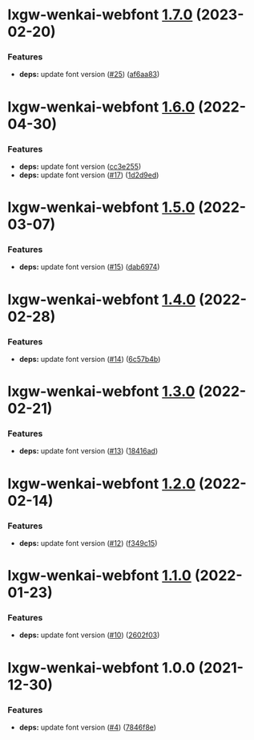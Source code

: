 # lxgw-wenkai-webfont [1.7.0](https://github.com/chawyehsu/lxgw-wenkai-webfont/compare/lxgw-wenkai-webfont@1.6.0...lxgw-wenkai-webfont@1.7.0) (2023-02-20)


### Features

* **deps:** update font version ([#25](https://github.com/chawyehsu/lxgw-wenkai-webfont/issues/25)) ([af6aa83](https://github.com/chawyehsu/lxgw-wenkai-webfont/commit/af6aa83f671bfbbdeea84a5a2cb7fbc2fa803c7a))

# lxgw-wenkai-webfont [1.6.0](https://github.com/chawyehsu/lxgw-wenkai-webfont/compare/lxgw-wenkai-webfont@1.5.0...lxgw-wenkai-webfont@1.6.0) (2022-04-30)


### Features

* **deps:** update font version ([cc3e255](https://github.com/chawyehsu/lxgw-wenkai-webfont/commit/cc3e255a0d2aad5604ca50086ba04f99557b79a9))
* **deps:** update font version ([#17](https://github.com/chawyehsu/lxgw-wenkai-webfont/issues/17)) ([1d2d9ed](https://github.com/chawyehsu/lxgw-wenkai-webfont/commit/1d2d9edd827a5c42d6bae3545684f738cd5524fc))

# lxgw-wenkai-webfont [1.5.0](https://github.com/chawyehsu/lxgw-wenkai-webfont/compare/lxgw-wenkai-webfont@1.4.0...lxgw-wenkai-webfont@1.5.0) (2022-03-07)


### Features

* **deps:** update font version ([#15](https://github.com/chawyehsu/lxgw-wenkai-webfont/issues/15)) ([dab6974](https://github.com/chawyehsu/lxgw-wenkai-webfont/commit/dab6974474a658ba8922a870fcdec02c90ea5cbc))

# lxgw-wenkai-webfont [1.4.0](https://github.com/chawyehsu/lxgw-wenkai-webfont/compare/lxgw-wenkai-webfont@1.3.0...lxgw-wenkai-webfont@1.4.0) (2022-02-28)


### Features

* **deps:** update font version ([#14](https://github.com/chawyehsu/lxgw-wenkai-webfont/issues/14)) ([6c57b4b](https://github.com/chawyehsu/lxgw-wenkai-webfont/commit/6c57b4bac3934d16b3fee5a24191f678681707d9))

# lxgw-wenkai-webfont [1.3.0](https://github.com/chawyehsu/lxgw-wenkai-webfont/compare/lxgw-wenkai-webfont@1.2.0...lxgw-wenkai-webfont@1.3.0) (2022-02-21)


### Features

* **deps:** update font version ([#13](https://github.com/chawyehsu/lxgw-wenkai-webfont/issues/13)) ([18416ad](https://github.com/chawyehsu/lxgw-wenkai-webfont/commit/18416ad152850c97d8dd6489daa138b8bb9a994d))

# lxgw-wenkai-webfont [1.2.0](https://github.com/chawyehsu/lxgw-wenkai-webfont/compare/lxgw-wenkai-webfont@1.1.0...lxgw-wenkai-webfont@1.2.0) (2022-02-14)


### Features

* **deps:** update font version ([#12](https://github.com/chawyehsu/lxgw-wenkai-webfont/issues/12)) ([f349c15](https://github.com/chawyehsu/lxgw-wenkai-webfont/commit/f349c1582f1357691fe136571cb2dc6ec2519e77))

# lxgw-wenkai-webfont [1.1.0](https://github.com/chawyehsu/lxgw-wenkai-webfont/compare/lxgw-wenkai-webfont@1.0.0...lxgw-wenkai-webfont@1.1.0) (2022-01-23)


### Features

* **deps:** update font version ([#10](https://github.com/chawyehsu/lxgw-wenkai-webfont/issues/10)) ([2602f03](https://github.com/chawyehsu/lxgw-wenkai-webfont/commit/2602f03ebe238bf70dcc0749fe7954636aa2226f))

# lxgw-wenkai-webfont 1.0.0 (2021-12-30)


### Features

* **deps:** update font version ([#4](https://github.com/chawyehsu/lxgw-wenkai-webfont/issues/4)) ([7846f8e](https://github.com/chawyehsu/lxgw-wenkai-webfont/commit/7846f8e1bddfc5fab2a27af775e88afee03abb45))
